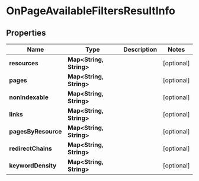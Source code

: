 # OnPageAvailableFiltersResultInfo


## Properties

| Name | Type | Description | Notes |
|------------ | ------------- | ------------- | -------------|
**resources** | **Map<String, String>** |  |[optional]|
**pages** | **Map<String, String>** |  |[optional]|
**nonIndexable** | **Map<String, String>** |  |[optional]|
**links** | **Map<String, String>** |  |[optional]|
**pagesByResource** | **Map<String, String>** |  |[optional]|
**redirectChains** | **Map<String, String>** |  |[optional]|
**keywordDensity** | **Map<String, String>** |  |[optional]|